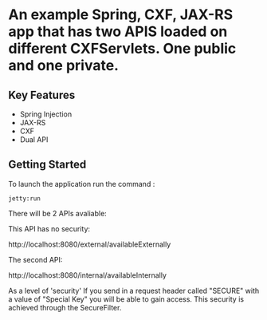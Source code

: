 An example Spring, CXF, JAX-RS app that has two APIS loaded on different CXFServlets. One public and one private.
======================================================


Key Features
------------

-   Spring Injection
-   JAX-RS
-   CXF
-   Dual API


Getting Started
---------------

To launch the application run the command :

```
jetty:run
```

There will be 2 APIs avaliable:

This API has no security:

http://localhost:8080/external/availableExternally

The second API:

http://localhost:8080/internal/availableInternally

As a level of 'security' If you send in a request header called "SECURE" with a value of "Special Key" you will be able
to gain access. This security is achieved through the SecureFilter.


